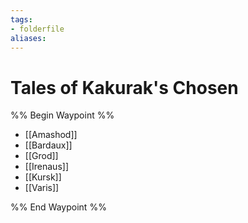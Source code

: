 ```yaml
---
tags:
- folderfile
aliases:
---
```


# Tales of Kakurak's Chosen
%% Begin Waypoint %%
- [[Amashod]]
- [[Bardaux]]
- [[Grod]]
- [[Irenaus]]
- [[Kursk]]
- [[Varis]]

%% End Waypoint %%
